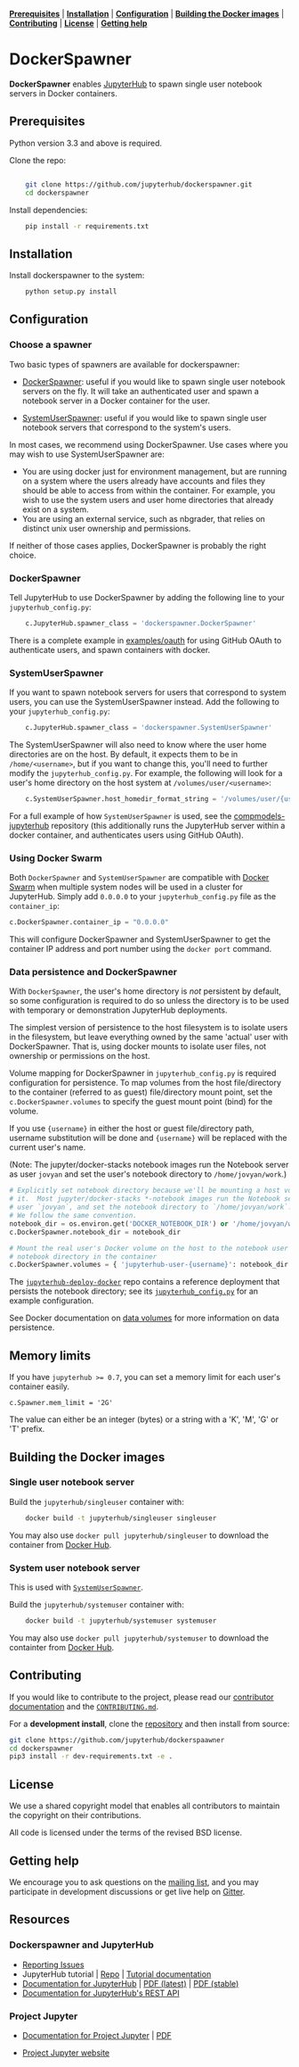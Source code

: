 **[Prerequisites](#prerequisites)** |
**[Installation](#installation)** |
**[Configuration](#configuration)** |
**[Building the Docker images](#building-the-docker-images)** |
**[Contributing](#contributing)** |
**[License](#license)** |
**[Getting help](#getting-help)**


# DockerSpawner

**DockerSpawner** enables [JupyterHub](https://github.com/jupyterhub/jupyterhub) 
to spawn single user notebook servers in Docker containers.


## Prerequisites

Python version 3.3 and above is required.

Clone the repo:

```bash

    git clone https://github.com/jupyterhub/dockerspawner.git
    cd dockerspawner
```

Install dependencies:

```bash
    pip install -r requirements.txt
```


## Installation

Install dockerspawner to the system:

```bash
    python setup.py install
```


## Configuration

### Choose a spawner

Two basic types of spawners are available for dockerspawner:

- [DockerSpawner](#DockerSpawner): useful if you would like to spawn 
  single user notebook servers on the fly. It will take an
  authenticated user and spawn a notebook server in a Docker container
  for the user.

- [SystemUserSpawner](#SystemUserSpawner): useful if you would like to
  spawn single user notebook servers that correspond to the system's 
  users.

In most cases, we recommend using DockerSpawner. Use cases where you
may wish to use SystemUserSpawner are:

- You are using docker just for environment management, but are running
  on a system where the users already have accounts and files they
  should be able to access from within the container. For example, you
  wish to use the system users and user home directories that
  already exist on a system.
- You are using an external service, such as nbgrader, that relies on 
  distinct unix user ownership and permissions.
  
If neither of those cases applies, DockerSpawner is probably the right
choice.


### DockerSpawner

Tell JupyterHub to use DockerSpawner by adding the following line to 
your `jupyterhub_config.py`:

```python
    c.JupyterHub.spawner_class = 'dockerspawner.DockerSpawner'
```

There is a complete example in [examples/oauth](examples/oauth) for
using GitHub OAuth to authenticate users, and spawn containers with docker.

### SystemUserSpawner

If you want to spawn notebook servers for users that correspond to system users,
you can use the SystemUserSpawner instead. Add the following to your
`jupyterhub_config.py`:

```python
    c.JupyterHub.spawner_class = 'dockerspawner.SystemUserSpawner'
```

The SystemUserSpawner will also need to know where the user home directories
are on the host. By default, it expects them to be in `/home/<username>`, but if
you want to change this, you'll need to further modify the
`jupyterhub_config.py`. For example, the following will look for a user's home
directory on the host system at `/volumes/user/<username>`:

```python
    c.SystemUserSpawner.host_homedir_format_string = '/volumes/user/{username}'
```

For a full example of how `SystemUserSpawner` is used, see the
[compmodels-jupyterhub](https://github.com/jhamrick/compmodels-jupyterhub)
repository (this additionally runs the JupyterHub server within a docker
container, and authenticates users using GitHub OAuth).

### Using Docker Swarm

Both `DockerSpawner` and `SystemUserSpawner` are compatible with
[Docker Swarm](https://docs.docker.com/swarm/) when multiple system
nodes will be used in a cluster for JupyterHub. Simply add `0.0.0.0`
to your `jupyterhub_config.py` file as the `container_ip`:

```python
c.DockerSpawner.container_ip = "0.0.0.0"
```

This will configure DockerSpawner and SystemUserSpawner to get
the container IP address and port number using the `docker port`
command.

### Data persistence and DockerSpawner

With `DockerSpawner`, the user's home directory
is *not* persistent by default, so some configuration is required to do so unless
the directory is to be used with temporary or demonstration JupyterHub
deployments.

The simplest version of persistence to the host filesystem is to
isolate users in the filesystem, but leave everything owned by the same
'actual' user with DockerSpawner. That is, using docker mounts to
isolate user files, not ownership or permissions on the host.

Volume mapping for DockerSpawner in `jupyterhub_config.py`
is required configuration for persistence. To map volumes from 
the host file/directory to the container (referred to as guest)
file/directory mount point, set the `c.DockerSpawner.volumes` to specify
the guest mount point (bind) for the volume.

If you use `{username}` in either the host or guest file/directory path,
username substitution will be done and `{username}` will be replaced with
the current user's name.

(Note: The jupyter/docker-stacks notebook images run the Notebook server as user
`jovyan` and set the user's notebook directory to `/home/jovyan/work`.)


```python
# Explicitly set notebook directory because we'll be mounting a host volume to
# it.  Most jupyter/docker-stacks *-notebook images run the Notebook server as
# user `jovyan`, and set the notebook directory to `/home/jovyan/work`.
# We follow the same convention.
notebook_dir = os.environ.get('DOCKER_NOTEBOOK_DIR') or '/home/jovyan/work'
c.DockerSpawner.notebook_dir = notebook_dir

# Mount the real user's Docker volume on the host to the notebook user's
# notebook directory in the container
c.DockerSpawner.volumes = { 'jupyterhub-user-{username}': notebook_dir }
```

The [`jupyterhub-deploy-docker`](https://github.com/jupyterhub/jupyterhub-deploy-docker) repo
contains a reference deployment that persists the notebook directory; 
see its [`jupyterhub_config.py`](https://github.com/jupyterhub/jupyterhub-deploy-docker/blob/master/jupyterhub_config.py)
for an example configuration.

See Docker documentation on [data volumes] for more information on data
persistence. 

## Memory limits

If you have `jupyterhub >= 0.7`, you can set a memory limit for each user's container easily.

```
c.Spawner.mem_limit = '2G'
```

The value can either be an integer (bytes) or a string with a 'K', 'M', 'G' or 'T' prefix.

## Building the Docker images

### Single user notebook server

Build the `jupyterhub/singleuser` container with:

```bash
    docker build -t jupyterhub/singleuser singleuser
```

You may also use `docker pull jupyterhub/singleuser` to download the
container from [Docker Hub](https://registry.hub.docker.com/u/jupyterhub/singleuser/).

### System user notebook server

This is used with [`SystemUserSpawner`](#systemuserspawner).

Build the `jupyterhub/systemuser` container with:

```bash
    docker build -t jupyterhub/systemuser systemuser
```

You may also use `docker pull jupyterhub/systemuser` to download the
containter from [Docker Hub](https://registry.hub.docker.com/u/jupyterhub/systemuser/).


## Contributing

If you would like to contribute to the project, please read our 
[contributor documentation](http://jupyter.readthedocs.io/en/latest/contributor/content-contributor.html)
and the [`CONTRIBUTING.md`](CONTRIBUTING.md).

For a **development install**, clone the [repository](https://github.com/jupyterhub/dockerspawner) 
and then install from source:

```bash
git clone https://github.com/jupyterhub/dockerspaawner
cd dockerspawner
pip3 install -r dev-requirements.txt -e .
```


## License

We use a shared copyright model that enables all contributors to maintain the
copyright on their contributions.

All code is licensed under the terms of the revised BSD license.


## Getting help

We encourage you to ask questions on the [mailing list](https://groups.google.com/forum/#!forum/jupyter),
and you may participate in development discussions or get live help on 
[Gitter](https://gitter.im/jupyterhub/jupyterhub).


## Resources

### Dockerspawner and JupyterHub

- [Reporting Issues](https://github.com/jupyterhub/dockerspawner/issues)
- JupyterHub tutorial | [Repo](https://github.com/jupyterhub/jupyterhub-tutorial)
  | [Tutorial documentation](http://jupyterhub-tutorial.readthedocs.io/en/latest/)
- [Documentation for JupyterHub](http://jupyterhub.readthedocs.io/en/latest/) | [PDF (latest)](https://media.readthedocs.org/pdf/jupyterhub/latest/jupyterhub.pdf) | [PDF (stable)](https://media.readthedocs.org/pdf/jupyterhub/stable/jupyterhub.pdf)
- [Documentation for JupyterHub's REST API](http://petstore.swagger.io/?url=https://raw.githubusercontent.com/jupyter/jupyterhub/master/docs/rest-api.yml#/default)

### Project Jupyter

- [Documentation for Project Jupyter](http://jupyter.readthedocs.io/en/latest/index.html) | [PDF](https://media.readthedocs.org/pdf/jupyter/latest/jupyter.pdf)
- [Project Jupyter website](https://jupyter.org)


  [data volumes]: https://docs.docker.com/engine/tutorials/dockervolumes/#/data-volumes

  